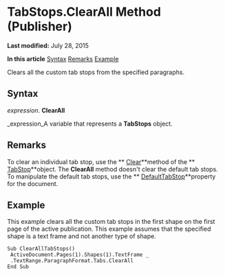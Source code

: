 
# TabStops.ClearAll Method (Publisher)

 **Last modified:** July 28, 2015

 **In this article**
 [Syntax](#sectionSection0)
 [Remarks](#sectionSection1)
 [Example](#sectionSection2)


Clears all the custom tab stops from the specified paragraphs.


## Syntax
<a name="sectionSection0"> </a>

 _expression_. **ClearAll**

 _expression_A variable that represents a  **TabStops** object.


## Remarks
<a name="sectionSection1"> </a>

To clear an individual tab stop, use the  ** [Clear](1627513d-0ccd-434f-68c9-9b7d0749261f.md)**method of the  ** [TabStop](74e71d75-503f-ef57-ddeb-24a788402df2.md)**object. The  **ClearAll** method doesn't clear the default tab stops. To manipulate the default tab stops, use the ** [DefaultTabStop](245ff7a3-9828-5220-b692-2ce6effb9eb6.md)**property for the document.


## Example
<a name="sectionSection2"> </a>

This example clears all the custom tab stops in the first shape on the first page of the active publication. This example assumes that the specified shape is a text frame and not another type of shape.


```
Sub ClearAllTabStops() 
 ActiveDocument.Pages(1).Shapes(1).TextFrame _ 
 .TextRange.ParagraphFormat.Tabs.ClearAll 
End Sub
```

